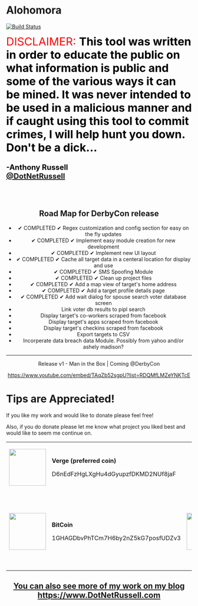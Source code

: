 # Alohomora

[![Build Status](https://travis-ci.org/DotNetRussell/Alohomora.svg?branch=master)](https://travis-ci.org/DotNetRussell/Alohomora)

<html>
<meta http-equiv="X-UA-Compatible" content="IE=9" /> 

<body>
<p style="color:black;"><span style="color:red; font-size:30">DISCLAIMER:</span><span style="font-size:30"> <b>This tool was written in order to educate the public on what information is public and some of the various ways it can be mined. It was never intended to be used in a malicious manner and if caught using this tool to commit crimes, I will help hunt you down. Don't be a dick... </span><span style="font-size:20"></br></br> -Anthony Russell </br><a href="https://www.twitter.com/DotNetRussell">@DotNetRussell</a> </b> </span></p>

<center>
</br>
</br>
<h2> Road Map for DerbyCon release</h2>
<ul>
<li>✔ COMPLETED ✔ Regex customization and config section for easy on the fly updates</li>
<li>✔ COMPLETED ✔ Implement easy module creation for new development 
<li>✔ COMPLETED ✔ Implement new UI layout</li>
<li>✔ COMPLETED ✔ Cache all target data in a centeral location for display and use</li>
<li>✔ COMPLETED ✔ SMS Spoofing Module</li>
<li>✔ COMPLETED ✔ Clean up project files</li>
<li>✔ COMPLETED ✔ Add a map view of target's home address</li>
<li>✔ COMPLETED ✔ Add a target profile details page</li>
<li>✔ COMPLETED ✔ Add wait dialog for spouse search voter database screen</li>
<li>Link voter db results to pipl search</li>
<li>Display target's co-workers scraped from facebook</li>
<li>Display target's apps scraped from facebook</li>
<li>Display target's checkins scraped from facebook</li>
<li>Export targets to CSV</li>
<li>Incorperate data breach data Module. Possibly from yahoo and/or ashely madison?</li>
</ul>
<hr/>
</center>

<center>
Release v1 - Man in the Box | Coming @DerbyCon

https://www.youtube.com/embed/TAqZb52sgpU?list=RDQMfLMZeYNKTcE
</center>

<h1>Tips are Appreciated!</h1>	
<p>If you like my work and would like to donate please feel free!</p>
<p>Also, if you do donate please let me know what project you liked best and would like to seem me continue on.</p>
<table>
<tr>
<td>
<p><strong> </strong></p>
<p><strong><img class="alignleft" src="https://i.imgur.com/Bv3gNuo.png" width="100" height="100" /></strong></p>
<p>&nbsp;</p>
</td>
<td>
<p><strong>Verge (preferred coin)</strong></p>
<p>D6nEdFzHgLXgHu4dGyupzfDKMD2NUf8jaF</p>
<p>&nbsp;</p>
</td>
</tr>
<tr>
<td>
<p><img class="alignleft" src="https://satoshinet.com/images/bitcoin_3.png" width="100" height="100" /></p>
<p>&nbsp;</p>
</td>
<td>
<p><strong>BitCoin</strong></p>
<p>1GHAGDbvPhTCm7H6by2nZ5kG7posfUDZv3</p>
<p>&nbsp;</p>
</td>
<td>
<p><img class="alignleft" src="https://media.coindesk.com/uploads/2014/02/Litecoin-logo.png" width="100" height="100" /></p>
<p>&nbsp;</p>
</td>
<td>
<p><strong>LiteCoin</strong></p>
<p>LWHEWKaYqgZvfPQWcscCCSBGRKRWnaz728</p>
<p>&nbsp;</p>
</td>
</tr>
</table>		


</div><!-- .entry-content -->



<center>
<h2><a href="https://www.DotNetRussell.com">You can also see more of my work on my blog https://www.DotNetRussell.com</a></h2>
</center>
</body>

</html>
